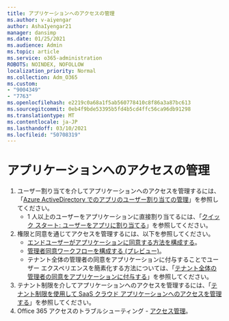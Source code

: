 ```yaml
---
title: アプリケーションへのアクセスの管理
ms.author: v-aiyengar
author: AshaIyengar21
manager: dansimp
ms.date: 01/25/2021
ms.audience: Admin
ms.topic: article
ms.service: o365-administration
ROBOTS: NOINDEX, NOFOLLOW
localization_priority: Normal
ms.collection: Adm_O365
ms.custom:
- "9004349"
- "7763"
ms.openlocfilehash: e2219c0a68a1f5ab560778410c8f86a3a87bc613
ms.sourcegitcommit: 0eb4f9bde53395b5fd4b5cd4ffc56ca96db91298
ms.translationtype: MT
ms.contentlocale: ja-JP
ms.lasthandoff: 03/10/2021
ms.locfileid: "50708319"
---
```

# <a name="manage-application-access"></a>アプリケーションへのアクセスの管理

1. ユーザー割り当てを介してアプリケーションへのアクセスを管理するには、「[Azure ActiveDirectory でのアプリのユーザー割り当ての管理](https://docs.microsoft.com/azure/active-directory/manage-apps/assign-user-or-group-access-portal)」を参照してください。
    - 1 人以上のユーザーをアプリケーションに直接割り当てるには、「[クイック スタート: ユーザーをアプリに割り当てる](https://docs.microsoft.com/azure/active-directory/manage-apps/assign-user-or-group-access-portal)」を参照してください。
1. 権限と同意を通じてアクセスを管理するには、以下を参照してください。
    - [エンドユーザーがアプリケーションに同意する方法を構成する](https://docs.microsoft.com/azure/active-directory/manage-apps/configure-user-consent?tabs=azure-portal)。 
    - [管理者同意ワークフローを構成する (プレビュー)](https://docs.microsoft.com/azure/active-directory/manage-apps/configure-admin-consent-workflow)。 
    - テナント全体の管理者の同意をアプリケーションに付与することでユーザー エクスペリエンスを簡素化する方法については、「[テナント全体の管理者の同意をアプリケーションに付与する](https://docs.microsoft.com/azure/active-directory/manage-apps/grant-admin-consent)」を参照してください。 
1. テナント制限を介してアプリケーションへのアクセスを管理するには、「[テナント制限を使用して SaaS クラウド アプリケーションへのアクセスを管理する](https://docs.microsoft.com/azure/active-directory/manage-apps/tenant-restrictions)」を参照してください。 
1. Office 365 アクセスのトラブルシューティング - [アクセス管理](https://docs.microsoft.com/office365/troubleshoot/access-management/cannot-add-guest-users-in-m365-admin-center)。
